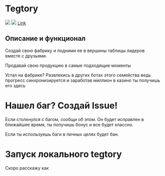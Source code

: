 
# Tegtory
<p>
    <a href="https://github.com/sheptalo/Tegtory/pulse" alt="Activity">
        <img src="https://img.shields.io/github/commit-activity/m/sheptalo/Tegtory" /></a>
    <a href="https://github.com/sheptalo/Tegtory/discussions" alt="Discussions">
        <img src="https://img.shields.io/github/discussions/sheptalo/Tegtory" /></a>
  <a href='https://t.me/tegtorybot'>Link</a>
</p>


## Описание и функционал

Создай свою фабрику и подними ее в вершины таблицы лидеров вместе с друзьями.

Продавай свою продукцию в самые подходящие моменты

Устал на фабрике? Развлекись в других ботах этого семейства ведь прогресс синхронизируется и заработав миллион в казино ты получишь его здесь

# Нашел баг? Создай Issue!

Если столкнулся с багом, сообщи об этом. Он будет исправлен в ближайшее время, ты получишь бонус и все будет классно.

Если ты используешь баги в личных целях будет бан.

# Запуск локального tegtory

Скоро расскажу как
